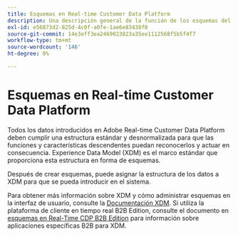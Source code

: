 ```yaml
---
title: Esquemas en Real-time Customer Data Platform
description: Una descripción general de la función de los esquemas del Modelo de datos de experiencia (XDM) en Adobe Real-time Customer Data Platform.
exl-id: e56873d2-825d-4c0f-a0fe-1ae6e83438f0
source-git-commit: 14e3eff3ea2469023823a35ee1112568f5b5f4f7
workflow-type: tm+mt
source-wordcount: '146'
ht-degree: 0%

---
```


# Esquemas en Real-time Customer Data Platform

Todos los datos introducidos en Adobe Real-time Customer Data Platform deben cumplir una estructura estándar y desnormalizada para que las funciones y características descendentes puedan reconocerlos y actuar en consecuencia. Experience Data Model (XDM) es el marco estándar que proporciona esta estructura en forma de esquemas.

Después de crear esquemas, puede asignar la estructura de los datos a XDM para que se pueda introducir en el sistema.

Para obtener más información sobre XDM y cómo administrar esquemas en la interfaz de usuario, consulte la [Documentación XDM](../../xdm/home.md). Si utiliza la plataforma de cliente en tiempo real B2B Edition, consulte el documento en [esquemas en Real-Time CDP B2B Edition](./b2b.md) para información sobre aplicaciones específicas B2B para XDM.
